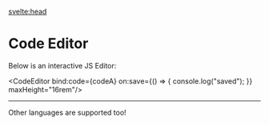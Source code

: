<svelte:head>

<title>Demo - Code Editor</title>
</svelte:head>

<script>
    import { Container } from "$lib/layout";
    import { CodeEditor } from "$lib/widgets";

    import { python } from "@codemirror/lang-python";

    let codeA = "let x = {\n  prop: 1\n}";
    let codeB = "def my_function():\n  pass";
</script>

# Code Editor

Below is an interactive JS Editor:

<CodeEditor bind:code={codeA} on:save={() => {
console.log("saved");
}} maxHeight="16rem"/>

---

Other languages are supported too!

<CodeEditor language={python()} bind:code={codeB}/>
